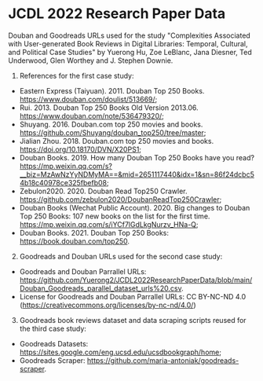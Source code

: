 # JCDL 2022 Research Paper Data
 Douban and Goodreads URLs used for the study "Complexities Associated with User-generated Book Reviews in Digital Libraries: Temporal, Cultural, and Political Case Studies" by Yuerong Hu, Zoe LeBlanc, Jana Diesner, Ted Underwood, Glen Worthey and J. Stephen Downie.


1. References for the first case study:
- Eastern Express (Taiyuan). 2011. Douban Top 250 Books. https://www.douban.com/doulist/513669/;
- Rui. 2013. Douban Top 250 Books Old Version 2013.06. https://www.douban.com/note/536479320/;
- Shuyang. 2016. Douban.com top 250 movies and books. https://github.com/Shuyang/douban_top250/tree/master;
- Jialian Zhou. 2018. Douban.com top 250 movies and books. https://doi.org/10.18170/DVN/X20PS1;
- Douban Books. 2019. How many Douban Top 250 Books have you read? https://mp.weixin.qq.com/s?__biz=MzAwNzYyNDMyMA==&mid=2651117440&idx=1&sn=86f24dcbc54b18c40978ce325fbefb08;
- Zebulon2020. 2020. Douban Read Top250 Crawler. https://github.com/zebulon2020/DoubanReadTop250Crawler;
- Douban Books (Wechat Public Account). 2020. Big changes to Douban Top 250 Books: 107 new books on the list for the first time. https://mp.weixin.qq.com/s/iYCf7lGdLkgNurzv_HNa-Q;
- Douban Books. 2021. Douban Top 250 Books: https://book.douban.com/top250.

2. Goodreads and Douban URLs used for the second case study:
- Goodreads and Douban Parrallel URLs: https://github.com/Yuerong2/JCDL2022ResearchPaperData/blob/main/Douban_Goodreads_parallel_dataset_urls%20.csv.
- License for Goodreads and Douban Parrallel URLs: CC BY-NC-ND 4.0 (https://creativecommons.org/licenses/by-nc-nd/4.0/)

3. Goodreads book reviews dataset and data scraping scripts reused for the third case study:
- Goodreads Datasets: https://sites.google.com/eng.ucsd.edu/ucsdbookgraph/home;
- Goodreads Scraper: https://github.com/maria-antoniak/goodreads-scraper.


